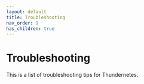 ```yaml
---
layout: default
title: Troubleshooting
nav_order: 9
has_children: true
---
```


# Troubleshooting

This is a list of troubleshooting tips for Thundernetes.